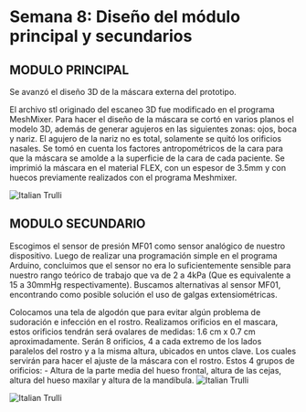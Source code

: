 <div class="introduction">
  <p align="center"> <h1>Semana 8: Diseño del módulo principal y secundarios</h1><p>
  <h2> MODULO PRINCIPAL </h2>
  Se avanzó el diseño 3D de la máscara externa del prototipo.<p>
  El archivo stl originado del escaneo 3D fue modificado en el programa MeshMixer. Para hacer el diseño de la máscara se cortó en varios planos el modelo 3D, además de generar agujeros en las siguientes zonas: ojos, boca y nariz. El agujero de la nariz no es total, solamente se quitó los orificios nasales. Se tomó en cuenta los factores antropométricos de la cara para que la máscara se amolde a la superficie de la cara de cada paciente. Se imprimió la máscara en el material FLEX, con un espesor de 3.5mm y con huecos previamente realizados con el programa Meshmixer.<p>
<p>

<img src="http://i67.tinypic.com/2i9i6o9.png" alt="Italian Trulli">

<h2> MODULO SECUNDARIO </h2>
Escogimos el sensor de presión MF01 como sensor analógico de nuestro dispositivo. Luego de realizar una programación simple en el programa Arduino, concluimos que el sensor no era lo suficientemente sensible para nuestro rango teórico de trabajo que va de 2 a 4kPa (Que es equivalente a 15 a 30mmHg respectivamente). Buscamos alternativas al sensor MF01, encontrando como posible solución el uso de galgas extensiométricas.
<p>
Colocamos una tela de algodón que para evitar algún problema de sudoración e infección en el rostro. Realizamos orificios en el mascara, estos orificios tendrán será ovalares de medidas: 1.6 cm x 0.7 cm aproximadamente.
Serán 8 orificios, 4 a cada extremo de los lados paralelos del rostro y a la misma altura, ubicados en untos clave. Los cuales servirán para hacer el ajuste de la máscara con el rostro.
Estos 4 grupos de orificios: - Altura de la parte media del hueso frontal, altura de las cejas, altura del hueso maxilar y altura de la mandíbula.

<img src="http://i63.tinypic.com/2qkno08.png" alt="Italian Trulli">
<p>

<img src="http://i65.tinypic.com/2mmwby9.png" alt="Italian Trulli">
